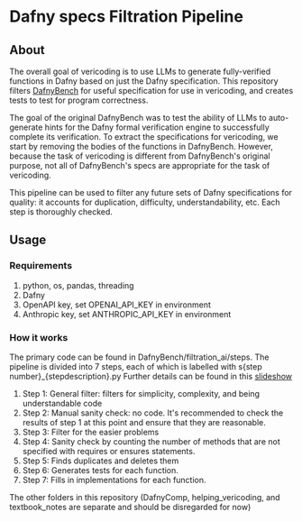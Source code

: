 # Dafny specs Filtration Pipeline

## About
The overall goal of vericoding is to use LLMs to generate fully-verified functions in Dafny based on just the Dafny specification. This repository filters [DafnyBench](https://arxiv.org/abs/2406.08467) for useful specification for use in vericoding, and creates tests to test for program correctness. 

The goal of the original DafnyBench was to test the ability of LLMs to auto-generate hints for the Dafny formal verification engine to successfully complete its verification. To extract the specifications for vericoding, we start by removing the bodies of the functions in DafnyBench. However, because the task of vericoding is different from DafnyBench's original purpose, not all of DafnyBench's specs are appropriate for the task of vericoding. 

This pipeline can be used to filter any future sets of Dafny specifications for quality: it accounts for duplication, difficulty, understandability, etc. Each step is thoroughly checked. 

## Usage 
### Requirements
1. python, os, pandas, threading 
2. Dafny 
3. OpenAPI key, set OPENAI_API_KEY in environment
4. Anthropic key, set ANTHROPIC_API_KEY in environment 

### How it works 
The primary code can be found in DafnyBench/filtration_ai/steps. 
The pipeline is divided into 7 steps, each of which is labelled with s{step number}_{stepdescription}.py
Further details can be found in this [slideshow](https://docs.google.com/presentation/d/1VtDcfhTLdbei7ASAGwJDzfwwEMaWUoMeusueroLxY8I/edit?usp=sharing)

1. Step 1: General filter: filters for simplicity, complexity, and being understandable code
2. Step 2: Manual sanity check: no code. It's recommended to check the results of step 1 at this point and ensure that they are reasonable. 
3. Step 3: Filter for the easier problems
4. Step 4: Sanity check by counting the number of methods that are not specified with requires or ensures statements. 
5. Step 5: Finds duplicates and deletes them
6. Step 6: Generates tests for each function. 
7. Step 7: Fills in implementations for each function. 

The other folders in this repository (DafnyComp, helping_vericoding, and textbook_notes are separate and should be disregarded for now)